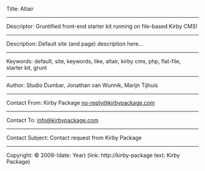Title: Altair

----

Descriptor: Gruntified front-end starter kit running on file-based Kirby CMS!

----

Description: Default site (and page) description here...

----

Keywords: default, site, keywords, like, altair, kirby cms, php, flat-file, starter kit, grunt

----

Author: Studio Dumbar, Jonathan van Wunnik, Marijn Tijhuis

----

Contact From: Kirby Package <no-reply@kirbypackage.com>

----

Contact To: info@kirbypackage.com

----

Contact Subject: Contact request from Kirby Package

----

Copyright: © 2009-(date: Year) (link: http://kirby-package text: Kirby Package)
